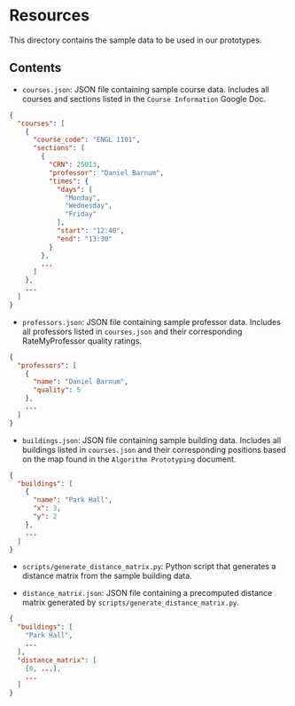 # Resources

This directory contains the sample data to be used in our prototypes.

## Contents

- `courses.json`: JSON file containing sample course data. Includes all courses and sections listed in the `Course Information` Google Doc.
```json
{
  "courses": [
    {
      "course_code": "ENGL 1101",
      "sections": [
        {
          "CRN": 25013,
          "professor": "Daniel Barnum",
          "times": {
            "days": [
              "Monday",
              "Wednesday",
              "Friday"
            ],
            "start": "12:40",
            "end": "13:30"
          }
        },
        ...
      ]
    },
    ...
  ]
}
```

- `professors.json`: JSON file containing sample professor data. Includes all professors listed in `courses.json` and their corresponding RateMyProfessor quality ratings.
```json
{
  "professors": [
    {
      "name": "Daniel Barnum",
      "quality": 5
    },
    ...
  ]
}
```

- `buildings.json`: JSON file containing sample building data. Includes all buildings listed in `courses.json` and their corresponding positions based on the map found in the `Algorithm Prototyping` document.
```json
{
  "buildings": [
    {
      "name": "Park Hall",
      "x": 3,
      "y": 2
    },
    ...
  ]
}
```

- `scripts/generate_distance_matrix.py`: Python script that generates a distance matrix from the sample building data.


- `distance_matrix.json`: JSON file containing a precomputed distance matrix generated by `scripts/generate_distance_matrix.py`.
```json
{
  "buildings": [
    "Park Hall",
    ...
  ],
  "distance_matrix": [
    [0, ...],
    ...
  ]
}
```